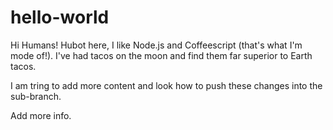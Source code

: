 # hello-world

Hi Humans!
Hubot here, I like Node.js and Coffeescript (that's what I'm mode of!).
I've had tacos on the moon and find them far superior to Earth tacos.

I am tring to add more content and look how to push these changes into the sub-branch.

Add more info.
